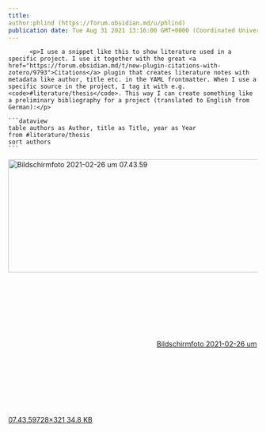 ```yaml
---
title:
author:phlind (https://forum.obsidian.md/u/phlind)
publication date: Tue Aug 31 2021 13:16:00 GMT+0000 (Coordinated Universal Time)
---
```


 
          <p>I use a snippet like this to show literature used in a specific project. I use it together with the great <a href="https://forum.obsidian.md/t/new-plugin-citations-with-zotero/9793">Citations</a> plugin that creates literature notes with metadata like author, title etc. in the YAML frontmatter. When I use a specific source in the project, I tag it with e.g. <code>#literature/thesis</code>. This way I can create something like a preliminary bibliography for a project (translated to English from German):</p>
<pre><code>```dataview
table authors as Author, title as Title, year as Year
from #literature/thesis 
sort authors
```
</code></pre>
<p></p><div class="lightbox-wrapper"><a class="lightbox" href="https://forum.obsidian.md/uploads/default/original/2X/a/a08578d22e6d18129e98979addbfb9a4853f8a70.png" data-download-href="https://forum.obsidian.md/uploads/default/a08578d22e6d18129e98979addbfb9a4853f8a70" title="Bildschirmfoto 2021-02-26 um 07.43.59"><img src="https://forum.obsidian.md/uploads/default/optimized/2X/a/a08578d22e6d18129e98979addbfb9a4853f8a70_2_517x228.png" alt="Bildschirmfoto 2021-02-26 um 07.43.59" data-base62-sha1="mU2maH7OeV42Hb8Spl8EVGP3gti" width="517" height="228" srcset="https://forum.obsidian.md/uploads/default/optimized/2X/a/a08578d22e6d18129e98979addbfb9a4853f8a70_2_517x228.png, https://forum.obsidian.md/uploads/default/original/2X/a/a08578d22e6d18129e98979addbfb9a4853f8a70.png 1.5x, https://forum.obsidian.md/uploads/default/original/2X/a/a08578d22e6d18129e98979addbfb9a4853f8a70.png 2x" data-small-upload="https://forum.obsidian.md/uploads/default/optimized/2X/a/a08578d22e6d18129e98979addbfb9a4853f8a70_2_10x10.png"><div class="meta"><svg class="fa d-icon d-icon-far-image svg-icon" aria-hidden="true"><use href="#far-image"/></svg><span class="filename">Bildschirmfoto 2021-02-26 um 07.43.59</span><span class="informations">728&#xD7;321 34.8 KB</span><svg class="fa d-icon d-icon-discourse-expand svg-icon" aria-hidden="true"><use href="#discourse-expand"/></svg></div></a></div><p></p>
        